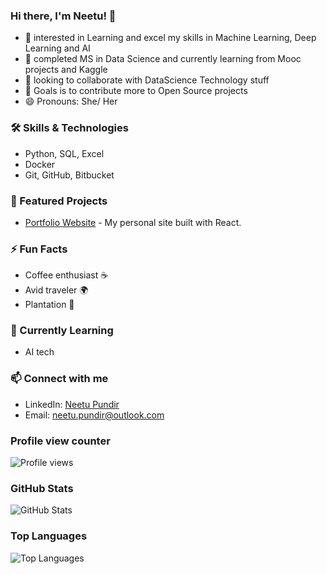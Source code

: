 ### Hi there, I'm Neetu! 👋

- 👀 interested in Learning and excel my skills in Machine Learning, Deep Learning and AI
- 🌱 completed MS in Data Science and currently learning from Mooc projects and Kaggle
- 💞️ looking to collaborate with DataScience Technology stuff
- 👀 Goals is to contribute more to Open Source projects
- 😄 Pronouns: She/ Her


### 🛠️ Skills & Technologies

- Python, SQL, Excel
- Docker
- Git, GitHub, Bitbucket

### 🚀 Featured Projects

- [Portfolio Website](https://pundirneetu.github.io/NeetuPortfolio/) - My personal site built with React.


### ⚡ Fun Facts

- Coffee enthusiast ☕
- Avid traveler 🌍
- Plantation 🌱

### 🌱 Currently Learning

- AI tech

### 📫 Connect with me

- LinkedIn:  [Neetu Pundir](https://www.linkedin.com/in/neetu-pundir/)
- Email: neetu.pundir@outlook.com


### Profile view counter ###

![Profile views](https://komarev.com/ghpvc/?username=PundirNeetu&color=blue&style=flat-square)


### GitHub Stats

![GitHub Stats](https://neetu-github-stats-99g1.vercel.app/api?username=PundirNeetu&theme=highcontrast&show_icons=true&count_private=true)

### Top Languages

![Top Languages](https://neetu-github-stats-99g1.vercel.app/api/top-langs/?username=PundirNeetu)


